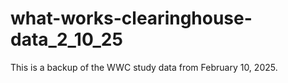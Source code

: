 # what-works-clearinghouse-data_2_10_25
This is a backup of the WWC study data from February 10, 2025.
